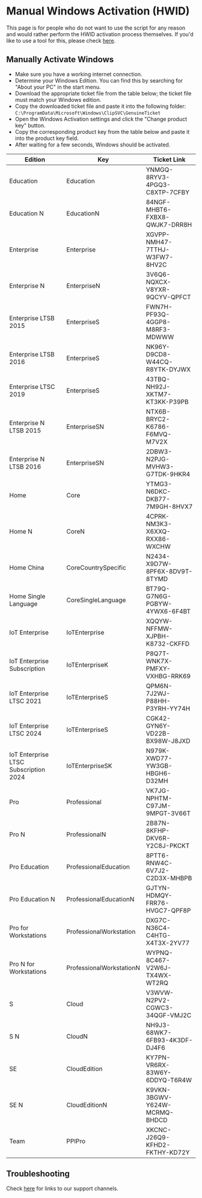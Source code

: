 # Manual Windows Activation (HWID)

This page is for people who do not want to use the script for any reason and would rather perform the HWID activation process themselves. If you'd like to use a tool for this, please check [here](intro.md#download--how-to-use-it).

## Manually Activate Windows
-   Make sure you have a working internet connection.
-   Determine your Windows Edition. You can find this by searching for "About your PC" in the start menu.
-   Download the appropriate ticket file from the table below; the ticket file must match your Windows edition.
-   Copy the downloaded ticket file and paste it into the following folder:  
    `C:\ProgramData\Microsoft\Windows\ClipSVC\GenuineTicket`
-   Open the Windows Activation settings and click the "Change product key" button.
-   Copy the corresponding product key from the table below and paste it into the product key field.
-   After waiting for a few seconds, Windows should be activated.

| Edition                               | Key                      | Ticket Link    |
|---------------------------------------|--------------------------|-------------------------------|
| Education                             | Education                | YNMGQ-8RYV3-4PGQ3-C8XTP-7CFBY |
| Education N                           | EducationN               | 84NGF-MHBT6-FXBX8-QWJK7-DRR8H |
| Enterprise                            | Enterprise               | XGVPP-NMH47-7TTHJ-W3FW7-8HV2C |
| Enterprise N                          | EnterpriseN              | 3V6Q6-NQXCX-V8YXR-9QCYV-QPFCT |
| Enterprise LTSB 2015                  | EnterpriseS              | FWN7H-PF93Q-4GGP8-M8RF3-MDWWW |
| Enterprise LTSB 2016                  | EnterpriseS              | NK96Y-D9CD8-W44CQ-R8YTK-DYJWX |
| Enterprise LTSC 2019                  | EnterpriseS              | 43TBQ-NH92J-XKTM7-KT3KK-P39PB |
| Enterprise N LTSB 2015                | EnterpriseSN             | NTX6B-BRYC2-K6786-F6MVQ-M7V2X |
| Enterprise N LTSB 2016                | EnterpriseSN             | 2DBW3-N2PJG-MVHW3-G7TDK-9HKR4 |
| Home                                  | Core                     | YTMG3-N6DKC-DKB77-7M9GH-8HVX7 |
| Home N                                | CoreN                    | 4CPRK-NM3K3-X6XXQ-RXX86-WXCHW |
| Home China                            | CoreCountrySpecific      | N2434-X9D7W-8PF6X-8DV9T-8TYMD |
| Home Single Language                  | CoreSingleLanguage       | BT79Q-G7N6G-PGBYW-4YWX6-6F4BT |
| IoT Enterprise                        | IoTEnterprise            | XQQYW-NFFMW-XJPBH-K8732-CKFFD |
| IoT Enterprise Subscription           | IoTEnterpriseK           | P8Q7T-WNK7X-PMFXY-VXHBG-RRK69 |
| IoT Enterprise LTSC 2021              | IoTEnterpriseS           | QPM6N-7J2WJ-P88HH-P3YRH-YY74H |
| IoT Enterprise LTSC 2024              | IoTEnterpriseS           | CGK42-GYN6Y-VD22B-BX98W-J8JXD |
| IoT Enterprise LTSC Subscription 2024 | IoTEnterpriseSK          | N979K-XWD77-YW3GB-HBGH6-D32MH |
| Pro                                   | Professional             | VK7JG-NPHTM-C97JM-9MPGT-3V66T |
| Pro N                                 | ProfessionalN            | 2B87N-8KFHP-DKV6R-Y2C8J-PKCKT |
| Pro Education                         | ProfessionalEducation    | 8PTT6-RNW4C-6V7J2-C2D3X-MHBPB |
| Pro Education N                       | ProfessionalEducationN   | GJTYN-HDMQY-FRR76-HVGC7-QPF8P |
| Pro for Workstations                  | ProfessionalWorkstation  | DXG7C-N36C4-C4HTG-X4T3X-2YV77 |
| Pro N for Workstations                | ProfessionalWorkstationN | WYPNQ-8C467-V2W6J-TX4WX-WT2RQ |
| S                                     | Cloud                    | V3WVW-N2PV2-CGWC3-34QGF-VMJ2C |
| S N                                   | CloudN                   | NH9J3-68WK7-6FB93-4K3DF-DJ4F6 |
| SE                                    | CloudEdition             | KY7PN-VR6RX-83W6Y-6DDYQ-T6R4W |
| SE N                                  | CloudEditionN            | K9VKN-3BGWV-Y624W-MCRMQ-BHDCD |
| Team                                  | PPIPro                   | XKCNC-J26Q9-KFHD2-FKTHY-KD72Y |

## Troubleshooting

Check [here](troubleshoot.md) for links to our support channels.